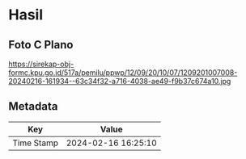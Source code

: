 # Hasil

## Foto C Plano

https://sirekap-obj-formc.kpu.go.id/517a/pemilu/ppwp/12/09/20/10/07/1209201007008-20240216-161934--63c34f32-a716-4038-ae49-f9b37c674a10.jpg


## Metadata

| Key        | Value               |
| ---------- | ------------------- |
| Time Stamp | 2024-02-16 16:25:10 |



